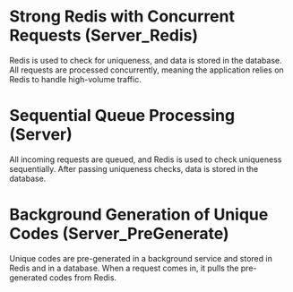 # Strong Redis with Concurrent Requests (Server_Redis)
Redis is used to check for uniqueness, and data is stored in the database. All requests are processed concurrently, meaning the application relies on Redis to handle high-volume traffic.

# Sequential Queue Processing (Server)
All incoming requests are queued, and Redis is used to check uniqueness sequentially. After passing uniqueness checks, data is stored in the database.

# Background Generation of Unique Codes (Server_PreGenerate)
Unique codes are pre-generated in a background service and stored in Redis and in a database. When a request comes in, it pulls the pre-generated codes from Redis.